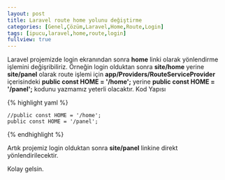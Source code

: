```yaml
---
layout: post
title: Laravel route home yolunu değiştirme
categories: [Genel,Çözüm,Laravel,Home,Route,Login]
tags: [ipucu,laravel,home,route,login]
fullview: true
---
```


Laravel projemizde login ekranından sonra **home** linki olarak yönlendirme işlemini değişribiliriz. Örneğin 
login olduktan sonra **site/home** yerine **site/panel** olarak route işlemi için **app/Providers/RouteServiceProvider**
içerisindeki **public const HOME = '/home';** yerine **public const HOME = '/panel';** kodunu yazmamız yeterli olacaktır.
Kod Yapısı

{% highlight yaml %}

    //public const HOME = '/home';
    public const HOME = '/panel';

{% endhighlight %}

Artık projemiz login olduktan sonra **site/panel** linkine direkt yönlendirilecektir.

Kolay gelsin.

